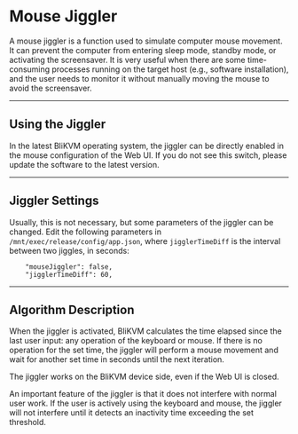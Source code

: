 # **Mouse Jiggler**

A mouse jiggler is a function used to simulate computer mouse movement.
It can prevent the computer from entering sleep mode, standby mode, or activating the screensaver.
It is very useful when there are some time-consuming processes running on the target host (e.g., software installation), and the user needs to monitor it without manually moving the mouse to avoid the screensaver.

-----
## **Using the Jiggler**

In the latest BliKVM operating system, the jiggler can be directly enabled in the mouse configuration of the Web UI. If you do not see this switch, please update the software to the latest version.

-----
## **Jiggler Settings**

Usually, this is not necessary, but some parameters of the jiggler can be changed.
Edit the following parameters in `/mnt/exec/release/config/app.json`, where `jigglerTimeDiff` is the interval between two jiggles, in seconds:
```
    "mouseJiggler": false,
    "jigglerTimeDiff": 60,
```

-----
## Algorithm Description

When the jiggler is activated, BliKVM calculates the time elapsed since the last user input:
any operation of the keyboard or mouse. If there is no operation for the set time,
the jiggler will perform a mouse movement and wait for another set time in seconds until the next iteration.

The jiggler works on the BliKVM device side, even if the Web UI is closed.

An important feature of the jiggler is that it does not interfere with normal user work.
If the user is actively using the keyboard and mouse, the jiggler will not interfere
until it detects an inactivity time exceeding the set threshold.
